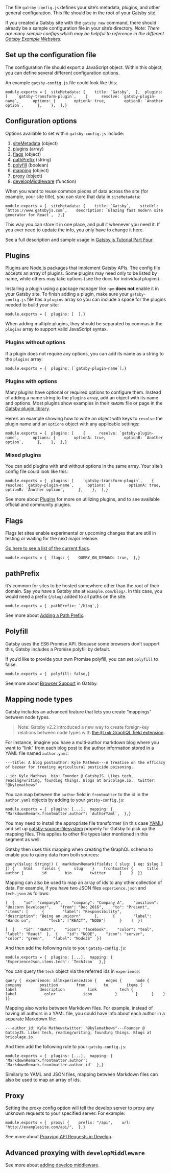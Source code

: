 The file `gatsby-config.js` defines your site’s metadata, plugins, and other general configuration. This file should be in the root of your Gatsby site.

If you created a Gatsby site with the `gatsby new` command, there should already be a sample configuration file in your site’s directory. _Note: There are many sample configs which may be helpful to reference in the different [Gatsby Example Websites](https://github.com/gatsbyjs/gatsby/tree/master/examples)._

## [](https://www.gatsbyjs.com/docs/reference/config-files/gatsby-config/#set-up-the-configuration-file)Set up the configuration file

The configuration file should export a JavaScript object. Within this object, you can define several different configuration options.

An example `gatsby-config.js` file could look like this:

```
module.exports = {  siteMetadata: {    title: `Gatsby`,  },  plugins: [    `gatsby-transform-plugin`,    {      resolve: `gatsby-plugin-name`,      options: {        optionA: true,        optionB: `Another option`,      },    },  ],}
```

## [](https://www.gatsbyjs.com/docs/reference/config-files/gatsby-config/#configuration-options)Configuration options

Options available to set within `gatsby-config.js` include:

1.  [siteMetadata](https://www.gatsbyjs.com/docs/reference/config-files/gatsby-config/#sitemetadata) (object)
2.  [plugins](https://www.gatsbyjs.com/docs/reference/config-files/gatsby-config/#plugins) (array)
3.  [flags](https://www.gatsbyjs.com/docs/reference/config-files/gatsby-config/#flags) (object)
4.  [pathPrefix](https://www.gatsbyjs.com/docs/reference/config-files/gatsby-config/#pathprefix) (string)
5.  [polyfill](https://www.gatsbyjs.com/docs/reference/config-files/gatsby-config/#polyfill) (boolean)
6.  [mapping](https://www.gatsbyjs.com/docs/reference/config-files/gatsby-config/#mapping-node-types) (object)
7.  [proxy](https://www.gatsbyjs.com/docs/reference/config-files/gatsby-config/#proxy) (object)
8.  [developMiddleware](https://www.gatsbyjs.com/docs/reference/config-files/gatsby-config/#advanced-proxying-with-developmiddleware) (function)

When you want to reuse common pieces of data across the site (for example, your site title), you can store that data in `siteMetadata`:

```
module.exports = {  siteMetadata: {    title: `Gatsby`,    siteUrl: `https://www.gatsbyjs.com`,    description: `Blazing fast modern site generator for React`,  },}
```

This way you can store it in one place, and pull it whenever you need it. If you ever need to update the info, you only have to change it here.

See a full description and sample usage in [Gatsby.js Tutorial Part Four](https://www.gatsbyjs.com/docs/tutorial/part-four/#data-in-gatsby).

## [](https://www.gatsbyjs.com/docs/reference/config-files/gatsby-config/#plugins)Plugins

Plugins are Node.js packages that implement Gatsby APIs. The config file accepts an array of plugins. Some plugins may need only to be listed by name, while others may take options (see the docs for individual plugins).

Installing a plugin using a package manager like `npm` **does not** enable it in your Gatsby site. To finish adding a plugin, make sure your `gatsby-config.js` file has a `plugins` array so you can include a space for the plugins needed to build your site:

```
module.exports = {  plugins: [  ],}
```

When adding multiple plugins, they should be separated by commas in the `plugins` array to support valid JavaScript syntax.

### [](https://www.gatsbyjs.com/docs/reference/config-files/gatsby-config/#plugins-without-options)Plugins without options

If a plugin does not require any options, you can add its name as a string to the `plugins` array:

```
module.exports = {  plugins: [`gatsby-plugin-name`],}
```

### [](https://www.gatsbyjs.com/docs/reference/config-files/gatsby-config/#plugins-with-options)Plugins with options

Many plugins have optional or required options to configure them. Instead of adding a name string to the `plugins` array, add an object with its name and options. Most plugins show examples in their `README` file or page in the [Gatsby plugin library](https://www.gatsbyjs.com/plugins).

Here’s an example showing how to write an object with keys to `resolve` the plugin name and an `options` object with any applicable settings:

```
module.exports = {  plugins: [    {      resolve: `gatsby-plugin-name`,      options: {        optionA: true,        optionB: `Another option`,      },    },  ],}
```

### [](https://www.gatsbyjs.com/docs/reference/config-files/gatsby-config/#mixed-plugins)Mixed plugins

You can add plugins with and without options in the same array. Your site’s config file could look like this:

```
module.exports = {  plugins: [    `gatsby-transform-plugin`,    {      resolve: `gatsby-plugin-name`,      options: {        optionA: true,        optionB: `Another option`,      },    },  ],}
```

See more about [Plugins](https://www.gatsbyjs.com/docs/plugins/) for more on utilizing plugins, and to see available official and community plugins.

## [](https://www.gatsbyjs.com/docs/reference/config-files/gatsby-config/#flags)Flags

Flags let sites enable experimental or upcoming changes that are still in testing or waiting for the next major release.

[Go here to see a list of the current flags](https://github.com/gatsbyjs/gatsby/blob/master/packages/gatsby/src/utils/flags.ts).

```
module.exports = {  flags: {    QUERY_ON_DEMAND: true,  },}
```

## [](https://www.gatsbyjs.com/docs/reference/config-files/gatsby-config/#pathprefix)pathPrefix

It’s common for sites to be hosted somewhere other than the root of their domain. Say you have a Gatsby site at `example.com/blog/`. In this case, you would need a prefix (`/blog`) added to all paths on the site.

```
module.exports = {  pathPrefix: `/blog`,}
```

See more about [Adding a Path Prefix](https://www.gatsbyjs.com/docs/how-to/previews-deploys-hosting/path-prefix/).

## [](https://www.gatsbyjs.com/docs/reference/config-files/gatsby-config/#polyfill)Polyfill

Gatsby uses the ES6 Promise API. Because some browsers don’t support this, Gatsby includes a Promise polyfill by default.

If you’d like to provide your own Promise polyfill, you can set `polyfill` to false.

```
module.exports = {  polyfill: false,}
```

See more about [Browser Support](https://www.gatsbyjs.com/docs/how-to/custom-configuration/browser-support/#polyfills) in Gatsby.

## [](https://www.gatsbyjs.com/docs/reference/config-files/gatsby-config/#mapping-node-types)Mapping node types

Gatsby includes an advanced feature that lets you create “mappings” between node types.

> Note: Gatsby v2.2 introduced a new way to create foreign-key relations between node types with [the `@link` GraphQL field extension](https://www.gatsbyjs.com/docs/reference/graphql-data-layer/schema-customization/#foreign-key-fields).

For instance, imagine you have a multi-author markdown blog where you want to “link” from each blog post to the author information stored in a YAML file named `author.yaml`:

```
---title: A blog postauthor: Kyle Mathews---A treatise on the efficacy of bezoar for treating agricultural pesticide poisoning.
```

```
- id: Kyle Mathews  bio: Founder @ GatsbyJS. Likes tech, reading/writing, founding things. Blogs at bricolage.io.  twitter: "@kylemathews"
```

You can map between the `author` field in `frontmatter` to the id in the `author.yaml` objects by adding to your `gatsby-config.js`:

```
module.exports = {  plugins: [...],  mapping: {    "MarkdownRemark.frontmatter.author": `AuthorYaml`,  },}
```

You may need to install the appropriate file transformer (in this case [YAML](https://www.gatsbyjs.com/plugins/gatsby-transformer-yaml/)) and set up [gatsby-source-filesystem](https://www.gatsbyjs.com/plugins/gatsby-source-filesystem/) properly for Gatsby to pick up the mapping files. This applies to other file types later mentioned in this segment as well.

Gatsby then uses this mapping when creating the GraphQL schema to enable you to query data from both sources:

```
query($slug: String!) {  markdownRemark(fields: { slug: { eq: $slug } }) {    html    fields {      slug    }    frontmatter {      title      author {        id        bio        twitter      }    }  }}
```

Mapping can also be used to map an array of ids to any other collection of data. For example, if you have two JSON files `experience.json` and `tech.json` as follows:

```
[  {    "id": "companyA",    "company": "Company A",    "position": "Unicorn Developer",    "from": "Dec 2016",    "to": "Present",    "items": [      {        "label": "Responsibility",        "description": "Being an unicorn"      },      {        "label": "Hands on",        "tech": ["REACT", "NODE"]      }    ]  }]
```

```
[  {    "id": "REACT",    "icon": "facebook",    "color": "teal",    "label": "React"  },  {    "id": "NODE",    "icon": "server",    "color": "green",    "label": "NodeJS"  }]
```

And then add the following rule to your `gatsby-config.js`:

```
module.exports = {  plugins: [...],  mapping: {    'ExperienceJson.items.tech': `TechJson`  },}
```

You can query the `tech` object via the referred ids in `experience`:

```
query {  experience: allExperienceJson {    edges {      node {        company        position        from        to        items {          label          description          link          tech {            label            color            icon          }        }      }    }  }}
```

Mapping also works between Markdown files. For example, instead of having all authors in a YAML file, you could have info about each author in a separate Markdown file:

```
---author_id: Kyle Mathewstwitter: "@kylemathews"---Founder @ GatsbyJS. Likes tech, reading/writing, founding things. Blogs at bricolage.io.
```

And then add the following rule to your `gatsby-config.js`:

```
module.exports = {  plugins: [...],  mapping: {    'MarkdownRemark.frontmatter.author': `MarkdownRemark.frontmatter.author_id`  },}
```

Similarly to YAML and JSON files, mapping between Markdown files can also be used to map an array of ids.

## [](https://www.gatsbyjs.com/docs/reference/config-files/gatsby-config/#proxy)Proxy

Setting the proxy config option will tell the develop server to proxy any unknown requests to your specified server. For example:

```
module.exports = {  proxy: {    prefix: "/api",    url: "http://examplesite.com/api/",  },}
```

See more about [Proxying API Requests in Develop](https://www.gatsbyjs.com/docs/api-proxy/).

## [](https://www.gatsbyjs.com/docs/reference/config-files/gatsby-config/#advanced-proxying-with-developmiddleware)Advanced proxying with `developMiddleware`

See more about [adding develop middleware](https://www.gatsbyjs.com/docs/api-proxy/#advanced-proxying).
